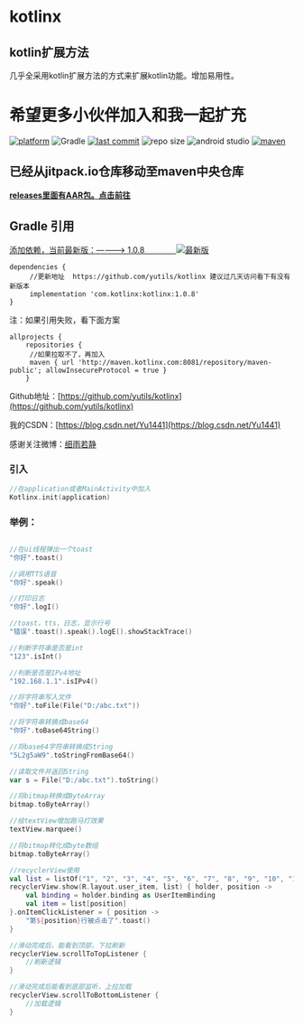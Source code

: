 # kotlinx

## kotlin扩展方法

几乎全采用kotlin扩展方法的方式来扩展kotlin功能。增加易用性。

# 希望更多小伙伴加入和我一起扩充

[![platform](https://img.shields.io/badge/platform-Android-lightgrey.svg)](https://developer.android.google.cn/studio/index.html)
![Gradle](https://img.shields.io/badge/Gradle-7.6-brightgreen.svg)
[![last commit](https://img.shields.io/github/last-commit/yutils/kotlinx.svg)](https://github.com/yutils/kotlinx/commits/master)
![repo size](https://img.shields.io/github/repo-size/yutils/kotlinx.svg)
![android studio](https://img.shields.io/badge/android%20studio-2022.1.1-green.svg)
[![maven](https://img.shields.io/badge/maven-address-green.svg)](https://search.maven.org/artifact/com.kotlinx/kotlinx)

## 已经从jitpack.io仓库移动至maven中央仓库

**[releases里面有AAR包。点击前往](https://github.com/yutils/kotlinx/releases)**

## Gradle 引用

[添加依赖，当前最新版：————> 1.0.8　　　　![最新版](https://img.shields.io/badge/%E6%9C%80%E6%96%B0%E7%89%88-1.0.8-green.svg)](https://search.maven.org/artifact/com.kotlinx/kotlinx)

```
dependencies {
     //更新地址  https://github.com/yutils/kotlinx 建议过几天访问看下有没有新版本
     implementation 'com.kotlinx:kotlinx:1.0.8'
}
```

注：如果引用失败，看下面方案

```
allprojects {
    repositories {
     //如果拉取不了，再加入
     maven { url 'http://maven.kotlinx.com:8081/repository/maven-public'; allowInsecureProtocol = true }
    }
```

Github地址：[https://github.com/yutils/kotlinx](https://github.com/yutils/kotlinx)

我的CSDN：[https://blog.csdn.net/Yu1441](https://blog.csdn.net/Yu1441)

感谢关注微博：[细雨若静](https://weibo.com/32005200)

### 引入

```kotlin
//在application或者MainActivity中加入
Kotlinx.init(application)
```

### 举例：

```kotlin

//在ui线程弹出一个toast
"你好".toast()

//调用TTS语音
"你好".speak()

//打印日志
"你好".logI()

//toast，tts，日志，显示行号
"错误".toast().speak().logE().showStackTrace()

//判断字符串是否是int
"123".isInt()

//判断是否是IPv4地址
"192.168.1.1".isIPv4()

//将字符串写入文件
"你好".toFile(File("D:/abc.txt"))

//将字符串转换成base64
"你好".toBase64String()

//将base64字符串转换成String
"5L2g5aW9".toStringFromBase64()

//读取文件并返回String
var s = File("D:/abc.txt").toString()

//将bitmap转换成ByteArray
bitmap.toByteArray()

//给textView增加跑马灯效果
textView.marquee()

//将bitmap转化成byte数组
bitmap.toByteArray()

//recyclerView使用
val list = listOf("1", "2", "3", "4", "5", "6", "7", "8", "9", "10", "11", "12")
recyclerView.show(R.layout.user_item, list) { holder, position ->
    val binding = holder.binding as UserItemBinding
    val item = list[position]
}.onItemClickListener = { position ->
    "第${position}行被点击了".toast()
}

//滑动完成后，能看到顶部，下拉刷新
recyclerView.scrollToTopListener {
    //刷新逻辑
}

//滑动完成后能看到底部监听，上拉加载
recyclerView.scrollToBottomListener {
    //加载逻辑
}
```